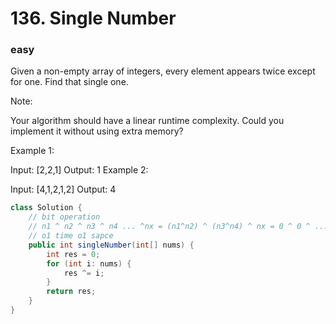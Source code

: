 # 136. Single Number
### easy
Given a non-empty array of integers, every element appears twice except for one. Find that single one.

Note:

Your algorithm should have a linear runtime complexity. Could you implement it without using extra memory?

Example 1:

Input: [2,2,1]
Output: 1
Example 2:

Input: [4,1,2,1,2]
Output: 4

```java
class Solution {
    // bit operation
    // n1 ^ n2 ^ n3 ^ n4 ... ^nx = (n1^n2) ^ (n3^n4) ^ nx = 0 ^ 0 ^ ... ^ nx = nx
    // o1 time o1 sapce
    public int singleNumber(int[] nums) {
        int res = 0;
        for (int i: nums) {
            res ^= i;
        }
        return res;
    }
}
```
